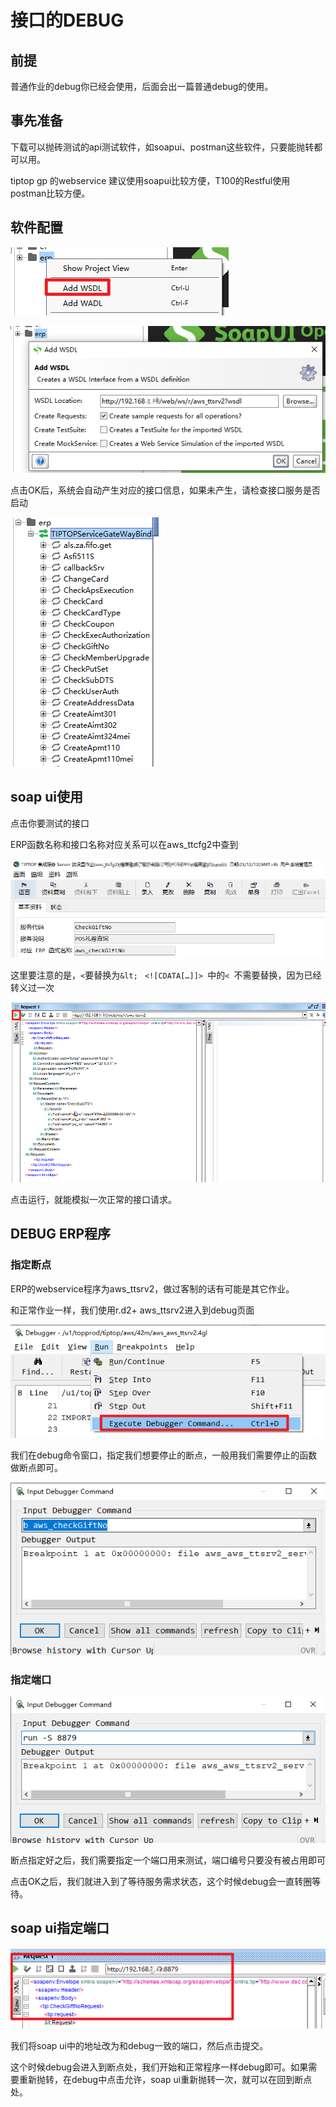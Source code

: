 # 



# 接口的DEBUG

## 前提

普通作业的debug你已经会使用，后面会出一篇普通debug的使用。

## 事先准备

下载可以抛砖测试的api测试软件，如soapui、postman这些软件，只要能抛转都可以用。

tiptop gp 的webservice 建议使用soapui比较方便，T100的Restful使用postman比较方便。

## 软件配置

![UntitledozQKR1vIR.png](./image/UntitledozQKR1vIR.png)

![UntitledokwFRJDSRz.png](./image/UntitledokwFRJDSRz.png)

点击OK后，系统会自动产生对应的接口信息，如果未产生，请检查接口服务是否启动

![UntitledTzwKgJvIgm.png](./image/UntitledTzwKgJvIgm.png)

## soap ui使用

点击你要测试的接口

ERP函数名称和接口名称对应关系可以在aws_ttcfg2中查到

![UntitledTzwKgJvIgZ.png](./image/UntitledTzwKgJvIgZ.png)

这里要注意的是，`<`要替换为`&lt; ` `<![CDATA[…]]> `中的`< `不需要替换，因为已经转义过一次

![UntitledTkQFgJvIgM.png](./image/UntitledTkQFgJvIgM.png)

点击运行，就能模拟一次正常的接口请求。

## DEBUG ERP程序

### 指定断点

ERP的webservice程序为aws_ttsrv2，做过客制的话有可能是其它作业。

和正常作业一样，我们使用r.d2+ aws_ttsrv2进入到debug页面

![UntitledTzwKRJDIg7.png](./image/UntitledTzwKRJDIg7.png)

我们在debug命令窗口，指定我们想要停止的断点，一般用我们需要停止的函数做断点即可。

![UntitledTkwKR1vSgV.png](./image/UntitledTkwKR1vSgV.png)

### 指定端口

![UntitledozQKg1DIRI.png](./image/UntitledozQKg1DIRI.png)

断点指定好之后，我们需要指定一个端口用来测试，端口编号只要没有被占用即可

点击OK之后，我们就进入到了等待服务需求状态，这个时候debug会一直转圈等待。

## soap ui指定端口

![UntitledTzQKR1vIgN.png](./image/UntitledTzQKR1vIgN.png)

我们将soap ui中的地址改为和debug一致的端口，然后点击提交。

这个时候debug会进入到断点处，我们开始和正常程序一样debug即可。如果需要重新抛转，在debug中点击允许，soap ui重新抛转一次，就可以在回到断点处。








